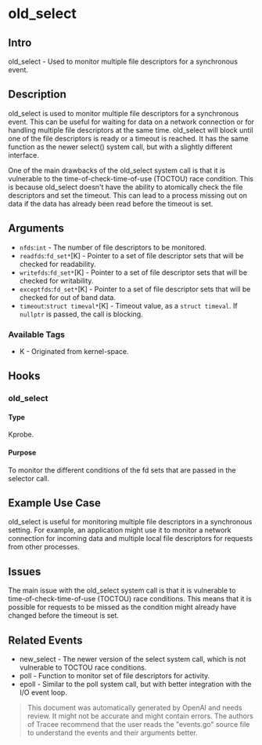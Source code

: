 
# old_select

## Intro
old_select - Used to monitor multiple file descriptors for a synchronous event.

## Description
old_select is used to monitor multiple file descriptors for a synchronous event. This can be useful for waiting for data on a network connection or for handling multiple file descriptors at the same time. old_select will block until one of the file descriptors is ready or a timeout is reached. It has the same function as the newer select() system call, but with a slightly different interface.

One of the main drawbacks of the old_select system call is that it is vulnerable to the time-of-check-time-of-use (TOCTOU) race condition. This is because old_select doesn't have the ability to atomically check the file descriptors and set the timeout. This can lead to a process missing out on data if the data has already been read before the timeout is set.

## Arguments
* `nfds`:`int` - The number of file descriptors to be monitored.
* `readfds`:`fd_set*`[K] - Pointer to a set of file descriptor sets that will be checked for readability.
* `writefds`:`fd_set*`[K] - Pointer to a set of file descriptor sets that will be checked for writability.
* `exceptfds`:`fd_set*`[K] - Pointer to a set of file descriptor sets that will be checked for out of band data.
* `timeout`:`struct timeval*`[K] - Timeout value, as a `struct timeval`. If `nullptr` is passed, the call is blocking.

### Available Tags
* K - Originated from kernel-space.

## Hooks
### old_select
#### Type
Kprobe.
#### Purpose
To monitor the different conditions of the fd sets that are passed in the selector call.

## Example Use Case
old_select is useful for monitoring multiple file descriptors in a synchronous setting. For example, an application might use it to monitor a network connection for incoming data and multiple local file descriptors for requests from other processes.

## Issues
The main issue with the old_select system call is that it is vulnerable to time-of-check-time-of-use (TOCTOU) race conditions. This means that it is possible for requests to be missed as the condition might already have changed before the timeout is set.

## Related Events
* new_select - The newer version of the select system call, which is not vulnerable to TOCTOU race conditions. 
* poll - Function to monitor set of file descriptors for activity. 
* epoll - Similar to the poll system call, but with better integration with the I/O event loop.

> This document was automatically generated by OpenAI and needs review. It might
> not be accurate and might contain errors. The authors of Tracee recommend that
> the user reads the "events.go" source file to understand the events and their
> arguments better.
